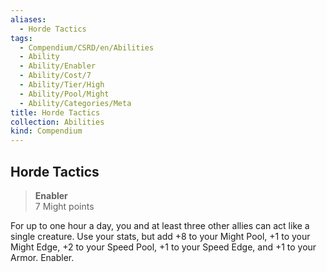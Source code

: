 ```yaml
---
aliases:
  - Horde Tactics
tags:
  - Compendium/CSRD/en/Abilities
  - Ability
  - Ability/Enabler
  - Ability/Cost/7
  - Ability/Tier/High
  - Ability/Pool/Might
  - Ability/Categories/Meta
title: Horde Tactics
collection: Abilities
kind: Compendium
---
```

## Horde Tactics  
>**Enabler**  
>7 Might points
  
For up to one hour a day, you and at least three other allies can act like a single creature. Use your stats, but add +8 to your Might Pool, +1 to your Might Edge, +2 to your Speed Pool, +1 to your Speed Edge, and +1 to your Armor. Enabler.